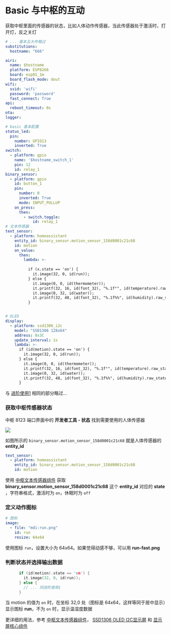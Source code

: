 # Basic 与中枢的互动

获取中枢里面的传感器的状态，比如人体动作传感器，当此传感器处于激活时，打开灯，反之关灯





```yaml
# ... 基本五大件略过
substitutions:
  hostname: "666"

airi:
  name: $hostname
  platform: ESP8266
  board: esp01_1m
  board_flash_mode: dout
wifi:
  ssid: 'wifi'
  password: 'password'
  fast_connect: True
api:
  reboot_timeout: 0s
ota:
logger:

# basic 基本配置
status_led:
  pin:
    number: GPIO13
    inverted: True
switch:
  - platform: gpio
    name: '$hostname_switch_1'
    pin: 12
    id: relay_1
binary_sensor:
  - platform: gpio
    id: button_1
    pin:
      number: 0
      inverted: True
      mode: INPUT_PULLUP
    on_press:
      then:
        - switch.toggle:
            id: relay_1
# 文本传感器
text_sensor:
  - platform: homeassistant
    entity_id: binary_sensor.motion_sensor_158d0001c21c68
    id: motion
    on_value:
      then:
        lambda: >-
          
          if (x.state == 'on') {
            it.image(32, 0, id(run));
          } else {
            it.image(0, 0, id(thermometer));
            it.printf(32, 16, id(font_32), "%.1f°", id(temperature).raw_state);
            it.image(0, 32, id(water));
            it.printf(32, 48, id(font_32), "%.1f%%", id(humidity).raw_state);
          }


# OLED
display:
  - platform: ssd1306_i2c
    model: "SSD1306 128x64"
    address: 0x3C
    update_interval: 1s
    lambda: >-
      if (id(motion).state == 'on') {
        it.image(32, 0, id(run));
      } else {
        it.image(0, 0, id(thermometer));
        it.printf(32, 16, id(font_32), "%.1f°", id(temperature).raw_state);
        it.image(0, 32, id(water));
        it.printf(32, 48, id(font_32), "%.1f%%", id(humidity).raw_state);
      }
```

与 [进阶使用1](#进阶使用1) 相同的部分略过...

### 获取中枢传感器状态

中枢 8123 端口界面中的 **开发者工具 - 状态** 找到需要使用的人体传感器

![](http://pic.airijia.com/doc/20190118160323.png)

如图所示的 `binary_sensor.motion_sensor_158d0001c21c68` 就是人体传感器的 **entity_id**


```yaml
text_sensor:
  - platform: homeassistant
    entity_id: binary_sensor.motion_sensor_158d0001c21c68
    id: motion
```

使用 [中枢文本传感器组件](esphome/components/text_sensor/homeassistant) 获取 **binary_sensor.motion_sensor_158d0001c21c68** 这个 **entity_id** 对应的 **state** ，字符串格式，激活时为 `on`，休眠时为 `off`



### 定义动作图标


```yaml
# 图标
image:
  - file: "mdi:run.png"
    id: run
    resize: 64x64
```

使用图标 `run`，设置大小为 64x64。如果觉得动感不够，可以用 **run-fast.png**

### 判断状态并选择输出数据


```c++
      if (id(motion).state == 'on') {
        it.image(32, 0, id(run));
      } else {
        // ... 同进阶使用1
      }
```

当 motion 的值为 `on` 时，在坐标 32,0 处（图标是 64x64，这样等同于居中显示）显示图标 **run**，不为 `on` 时，显示温湿度数据

更详细的用法，参考 [中枢文本传感器组件](esphome/components/text_sensor/homeassistant)， [SSD1306 OLED I2C显示屏](esphome/components/display/ssd1306_i2c)  和 [显示屏核心组件](esphome/components/display/) 
